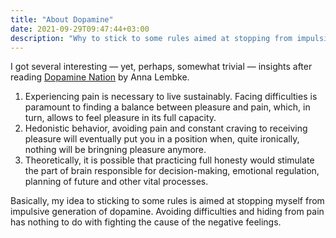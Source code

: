 ```yaml
---
title: "About Dopamine"
date: 2021-09-29T09:47:44+03:00
description: "Why to stick to some rules aimed at stopping from impulsive generation of dopamine"
---
```

I got several interesting — yet, perhaps, somewhat trivial — insights after reading [Dopamine Nation](https://www.goodreads.com/book/show/55723020-dopamine-nation) by Anna Lembke.

1. Experiencing pain is necessary to live sustainably. Facing difficulties is paramount to finding a balance between pleasure and pain, which, in turn, allows to feel pleasure in its full capacity.
2. Hedonistic behavior, avoiding pain and constant craving to receiving pleasure will eventually put you in a position when, quite ironically, nothing will be bringning pleasure anymore.
2. Theoretically, it is possible that practicing full honesty would stimulate the part of brain responsible for decision-making, emotional regulation, planning of future and other vital processes.

Basically, my idea to sticking to some rules is aimed at stopping myself from impulsive generation of dopamine. Avoiding difficulties and hiding from pain has nothing to do with fighting the cause of the negative feelings.